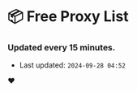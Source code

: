 # :package: Free Proxy List
### Updated every 15 minutes.

- Last updated: `2024-09-28 04:52`

:heart:
